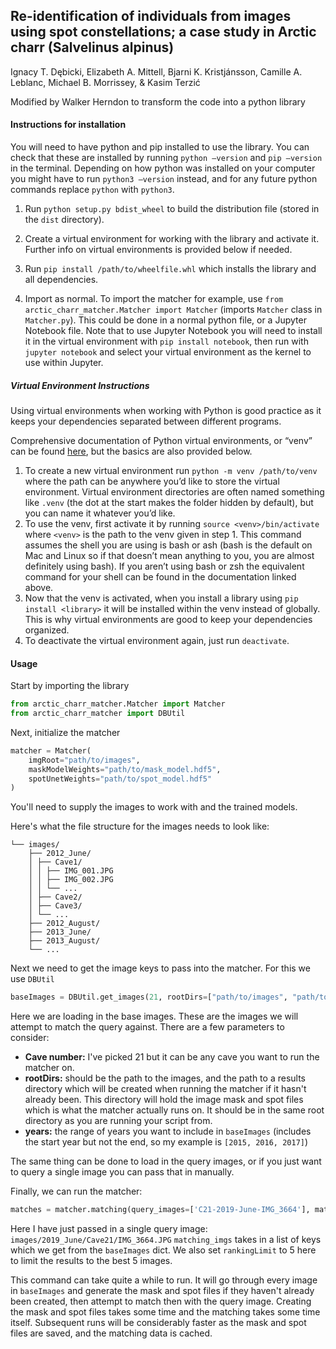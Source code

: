 ## Re-identification of individuals from images using spot constellations; a case study in Arctic charr (Salvelinus alpinus)

Ignacy T. Dębicki, Elizabeth A. Mittell, Bjarni K. Kristjánsson, Camille A. Leblanc, Michael B. Morrissey, & Kasim Terzić

Modified by Walker Herndon to transform the code into a python library

#### Instructions for installation

You will need to have python and pip installed to use the library. You can check that these are installed by running `python —version` and `pip —version` in the terminal. Depending on how python was installed on your computer you might have to run `python3 —version` instead, and for any future python commands replace `python` with `python3`.

1. Run `python setup.py bdist_wheel` to build the distribution file (stored in the `dist` directory).

2. Create a virtual environment for working with the library and activate it. Further info on virtual environments is provided below if needed.

3. Run `pip install /path/to/wheelfile.whl` which installs the library and all dependencies.

4. Import as normal. To import the matcher for example, use `from arctic_charr_matcher.Matcher import Matcher` (imports `Matcher` class in `Matcher.py`). This could be done in a normal python file, or a Jupyter Notebook file. Note that to use Jupyter Notebook you will need to install it in the virtual environment with `pip install notebook`, then run with `jupyter notebook` and select your virtual environment as the kernel to use within Jupyter.

##### Virtual Environment Instructions
Using virtual environments when working with Python is good practice as it keeps your dependencies separated between different programs.

Comprehensive documentation of Python virtual environments, or “venv” can be found [here](https://docs.python.org/3/library/venv.html), but the basics are also provided below.

1. To create a new virtual environment run `python -m venv /path/to/venv` where the path can be anywhere you’d like to store the virtual environment. Virtual environment directories are often named something like `.venv` (the dot at the start makes the folder hidden by default), but you can name it whatever you’d like.
2. To use the venv, first activate it by running `source <venv>/bin/activate` where `<venv>` is the path to the venv given in step 1. This command assumes the shell you are using is bash or ash (bash is the default on Mac and Linux so if that doesn’t mean anything to you, you are almost definitely using bash). If you aren’t using bash or zsh the equivalent command for your shell can be found in the documentation linked above.
3. Now that the venv is activated, when you install a library using `pip install <library>` it will be installed within the venv instead of globally. This is why virtual environments are good to keep your dependencies organized.
4. To deactivate the virtual environment again, just run `deactivate`.

#### Usage
Start by importing the library
```python
from arctic_charr_matcher.Matcher import Matcher
from arctic_charr_matcher import DBUtil
```

Next, initialize the matcher
```python
matcher = Matcher(
	imgRoot="path/to/images",
	maskModelWeights="path/to/mask_model.hdf5",
	spotUnetWeights="path/to/spot_model.hdf5"
)
```

You'll need to supply the images to work with and the trained models.

Here's what the file structure for the images needs to look like:
<!-- Created with [tree.nathanfriend.io](https://tree.nathanfriend.io) -->

```
└── images/
	├── 2012_June/
	│ ├── Cave1/
	│ │ ├── IMG_001.JPG
	│ │ ├── IMG_002.JPG
	│ │ └── ...
	│ ├── Cave2/
	│ ├── Cave3/
	│ └── ...
	├── 2012_August/
	├── 2013_June/
	├── 2013_August/
	└── ...
```

Next we need to get the image keys to pass into the matcher. For this we use `DBUtil`

```python
baseImages = DBUtil.get_images(21, rootDirs=["path/to/images", "path/to/results"], years=range(2015,2018))
```
Here we are loading in the base images. These are the images we will attempt to match the query against. There are a few parameters to consider:
- **Cave number:** I've picked 21 but it can be any cave you want to run the matcher on.
- **rootDirs:** should be the path to the images, and the path to a results directory which will be created when running the matcher if it hasn't already been. This directory will hold the image mask and spot files which is what the matcher actually runs on. It should be in the same root directory as you are running your script from.
- **years:** the range of years you want to include in `baseImages` (includes the start year but not the end, so my example is `[2015, 2016, 2017]`)

The same thing can be done to load in the query images, or if you just want to query a single image you can pass that in manually.

Finally, we can run the matcher:
```python
matches = matcher.matching(query_images=['C21-2019-June-IMG_3664'], matching_imgs=list(baseImages.keys()), rankingLimit=5)
```

Here I have just passed in a single query image: `images/2019_June/Cave21/IMG_3664.JPG`
`matching_imgs` takes in a list of keys which we get from the `baseImages` dict. We also set `rankingLimit` to 5 here to limit the results to the best 5 images.

This command can take quite a while to run. It will go through every image in `baseImages` and generate the mask and spot files if they haven't already been created, then attempt to match then with the query image. Creating the mask and spot files takes some time and the matching takes some time itself. Subsequent runs will be considerably faster as the mask and spot files are saved, and the matching data is cached.